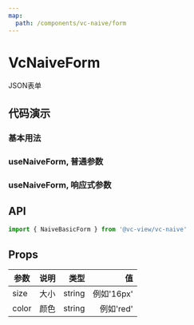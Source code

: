 ```yaml
---
map:
  path: /components/vc-naive/form
---
```


# VcNaiveForm

JSON表单

## 代码演示

### 基本用法

<demo src="./demo/BasicNaiveFormDemo.vue"
  language="vue"
  title="基本用法"
  desc="点击切换。"> </demo>

### useNaiveForm, 普通参数

<demo src="./demo/VcNaiveFormDemo.vue"
language="vue"
title="基本用法"
desc="点击切换。"> </demo>

### useNaiveForm, 响应式参数

<demo src="./demo/VcNaiveFormRefDemo.vue"
language="vue"
title="基本用法"
desc="点击切换。"> </demo>

## API

```ts
import { NaiveBasicForm } from '@vc-view/vc-naive'
```

## Props

| 参数  | 说明 |   类型 |         值 |
| ----- | ---: | -----: | ---------: |
| size  | 大小 | string | 例如'16px' |
| color | 颜色 | string |  例如'red' |
